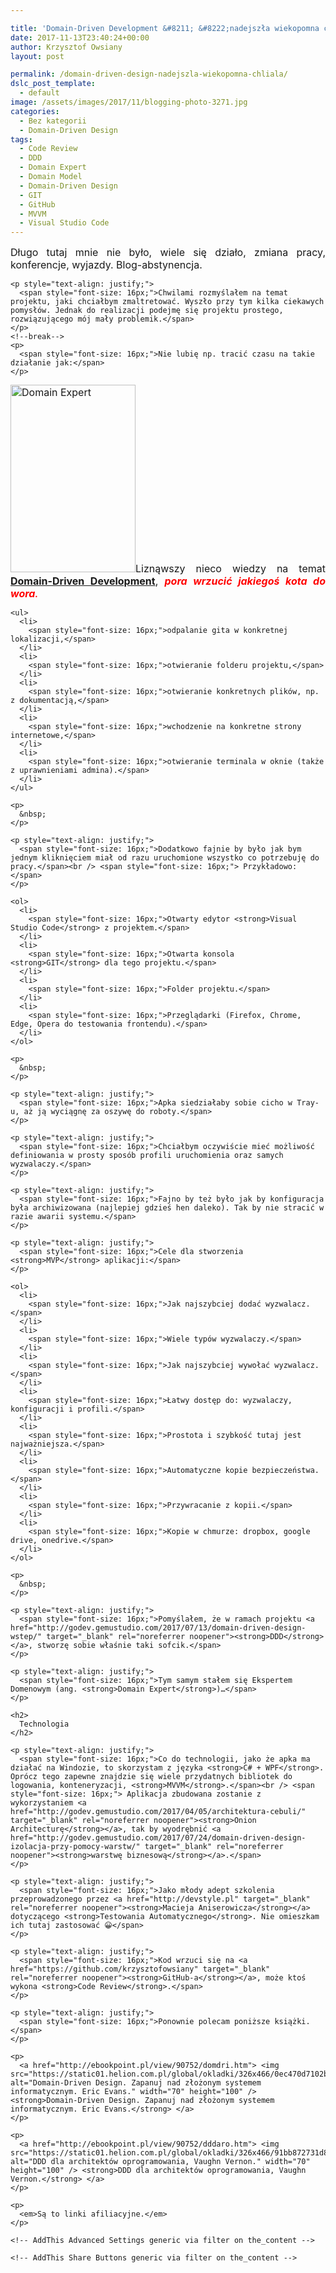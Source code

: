 ```yaml
---

title: 'Domain-Driven Development &#8211; &#8222;nadejszła wiekopomna chłiła&#8221;'
date: 2017-11-13T23:40:24+00:00
author: Krzysztof Owsiany
layout: post

permalink: /domain-driven-design-nadejszla-wiekopomna-chliala/
dslc_post_template:
  - default
image: /assets/images/2017/11/blogging-photo-3271.jpg
categories:
  - Bez kategorii
  - Domain-Driven Design
tags:
  - Code Review
  - DDD
  - Domain Expert
  - Domain Model
  - Domain-Driven Design
  - GIT
  - GitHub
  - MVVM
  - Visual Studio Code
---
```

<div id="dslc-theme-content">
  <div id="dslc-theme-content-inner">
    <p style="text-align: justify;">
      <span style="font-size: 16px;">Długo tutaj mnie nie było, wiele się działo, zmiana pracy, konferencje, wyjazdy. Blog-abstynencja.</span>
    </p>
    
       
    
    <p style="text-align: justify;">
      <span style="font-size: 16px;">Chwilami rozmyślałem na temat projektu, jaki chciałbym zmaltretować. Wyszło przy tym kilka ciekawych pomysłów. Jednak do realizacji podejmę się projektu prostego, rozwiązującego mój mały problemik.</span>
    </p>
    <!--break-->
    <p>
      <span style="font-size: 16px;">Nie lubię np. tracić czasu na takie działanie jak:</span>
    </p>
    
<p style="text-align: justify;">
      <span style="font-size: 16px;"><a href="http://godev.gemustudio.com/assets/images/2017/11/blogging-photo-9818.jpg"><img class="size-medium wp-image-1916 alignright" src="http://godev.gemustudio.com/assets/images/2017/11/blogging-photo-9818-200x300.jpg" alt="Domain Expert" width="200" height="300" srcset="http://godev.gemustudio.com/assets/images/2017/11/blogging-photo-9818-200x300.jpg 200w, http://godev.gemustudio.com/assets/images/2017/11/blogging-photo-9818.jpg 600w" sizes="(max-width: 200px) 100vw, 200px" /></a>Liznąwszy nieco wiedzy na temat <a href="http://godev.gemustudio.com/2017/07/13/domain-driven-design-wstep/" target="_blank" rel="noreferrer noopener"><strong>Domain-Driven Development</strong></a>, </span><strong><span style="color: #ff0000;"><em><span style="font-size: 16px;">pora wrzucić jakiegoś kota do wora</span>.</em></span></strong>
    </p>

    <ul>
      <li>
        <span style="font-size: 16px;">odpalanie gita w konkretnej lokalizacji,</span>
      </li>
      <li>
        <span style="font-size: 16px;">otwieranie folderu projektu,</span>
      </li>
      <li>
        <span style="font-size: 16px;">otwieranie konkretnych plików, np. z dokumentacją,</span>
      </li>
      <li>
        <span style="font-size: 16px;">wchodzenie na konkretne strony internetowe,</span>
      </li>
      <li>
        <span style="font-size: 16px;">otwieranie terminala w oknie (także z uprawnieniami admina).</span>
      </li>
    </ul>
    
    <p>
      &nbsp;
    </p>
    
    <p style="text-align: justify;">
      <span style="font-size: 16px;">Dodatkowo fajnie by było jak bym jednym kliknięciem miał od razu uruchomione wszystko co potrzebuję do pracy.</span><br /> <span style="font-size: 16px;"> Przykładowo:</span>
    </p>
    
    <ol>
      <li>
        <span style="font-size: 16px;">Otwarty edytor <strong>Visual Studio Code</strong> z projektem.</span>
      </li>
      <li>
        <span style="font-size: 16px;">Otwarta konsola <strong>GIT</strong> dla tego projektu.</span>
      </li>
      <li>
        <span style="font-size: 16px;">Folder projektu.</span>
      </li>
      <li>
        <span style="font-size: 16px;">Przeglądarki (Firefox, Chrome, Edge, Opera do testowania frontendu).</span>
      </li>
    </ol>
    
    <p>
      &nbsp;
    </p>
    
    <p style="text-align: justify;">
      <span style="font-size: 16px;">Apka siedziałaby sobie cicho w Tray-u, aż ją wyciągnę za oszywę do roboty.</span>
    </p>
    
    <p style="text-align: justify;">
      <span style="font-size: 16px;">Chciałbym oczywiście mieć możliwość definiowania w prosty sposób profili uruchomienia oraz samych wyzwalaczy.</span>
    </p>
    
    <p style="text-align: justify;">
      <span style="font-size: 16px;">Fajno by też było jak by konfiguracja była archiwizowana (najlepiej gdzieś hen daleko). Tak by nie stracić w razie awarii systemu.</span>
    </p>
    
    <p style="text-align: justify;">
      <span style="font-size: 16px;">Cele dla stworzenia <strong>MVP</strong> aplikacji:</span>
    </p>
    
    <ol>
      <li>
        <span style="font-size: 16px;">Jak najszybciej dodać wyzwalacz.</span>
      </li>
      <li>
        <span style="font-size: 16px;">Wiele typów wyzwalaczy.</span>
      </li>
      <li>
        <span style="font-size: 16px;">Jak najszybciej wywołać wyzwalacz.</span>
      </li>
      <li>
        <span style="font-size: 16px;">Łatwy dostęp do: wyzwalaczy, konfiguracji i profili.</span>
      </li>
      <li>
        <span style="font-size: 16px;">Prostota i szybkość tutaj jest najważniejsza.</span>
      </li>
      <li>
        <span style="font-size: 16px;">Automatyczne kopie bezpieczeństwa.</span>
      </li>
      <li>
        <span style="font-size: 16px;">Przywracanie z kopii.</span>
      </li>
      <li>
        <span style="font-size: 16px;">Kopie w chmurze: dropbox, google drive, onedrive.</span>
      </li>
    </ol>
    
    <p>
      &nbsp;
    </p>
    
    <p style="text-align: justify;">
      <span style="font-size: 16px;">Pomyślałem, że w ramach projektu <a href="http://godev.gemustudio.com/2017/07/13/domain-driven-design-wstep/" target="_blank" rel="noreferrer noopener"><strong>DDD</strong></a>, stworzę sobie właśnie taki sofcik.</span>
    </p>
    
    <p style="text-align: justify;">
      <span style="font-size: 16px;">Tym samym stałem się Ekspertem Domenowym (ang. <strong>Domain Expert</strong>)…</span>
    </p>
    
    <h2>
      Technologia
    </h2>
    
    <p style="text-align: justify;">
      <span style="font-size: 16px;">Co do technologii, jako że apka ma działać na Windozie, to skorzystam z języka <strong>C# + WPF</strong>. Oprócz tego zapewne znajdzie się wiele przydatnych bibliotek do logowania, konteneryzacji, <strong>MVVM</strong>.</span><br /> <span style="font-size: 16px;"> Aplikacja zbudowana zostanie z wykorzystaniem <a href="http://godev.gemustudio.com/2017/04/05/architektura-cebuli/" target="_blank" rel="noreferrer noopener"><strong>Onion Architecturę</strong></a>, tak by wyodrębnić <a href="http://godev.gemustudio.com/2017/07/24/domain-driven-design-izolacja-przy-pomocy-warstw/" target="_blank" rel="noreferrer noopener"><strong>warstwę biznesową</strong></a>.</span>
    </p>
    
    <p style="text-align: justify;">
      <span style="font-size: 16px;">Jako młody adept szkolenia przeprowadzonego przez <a href="http://devstyle.pl" target="_blank" rel="noreferrer noopener"><strong>Macieja Aniserowicza</strong></a> dotyczącego <strong>Testowania Automatycznego</strong>. Nie omieszkam ich tutaj zastosować 😀</span>
    </p>
    
    <p style="text-align: justify;">
      <span style="font-size: 16px;">Kod wrzuci się na <a href="https://github.com/krzysztofowsiany" target="_blank" rel="noreferrer noopener"><strong>GitHub-a</strong></a>, może ktoś wykona <strong>Code Review</strong>.</span>
    </p>
    
    <p style="text-align: justify;">
      <span style="font-size: 16px;">Ponownie polecam poniższe książki.</span>
    </p>
    
    <p>
      <a href="http://ebookpoint.pl/view/90752/domdri.htm"> <img src="https://static01.helion.com.pl/global/okladki/326x466/0ec470d7102b93516012ee4849dc3a41,domdri.jpg" alt="Domain-Driven Design. Zapanuj nad złożonym systemem informatycznym. Eric Evans." width="70" height="100" /> <strong>Domain-Driven Design. Zapanuj nad złożonym systemem informatycznym. Eric Evans.</strong> </a>
    </p>
    
    <p>
      <a href="http://ebookpoint.pl/view/90752/dddaro.htm"> <img src="https://static01.helion.com.pl/global/okladki/326x466/91bb872731d822a7c801afc2b4e9b8cc,dddaro.jpg" alt="DDD dla architektów oprogramowania, Vaughn Vernon." width="70" height="100" /> <strong>DDD dla architektów oprogramowania, Vaughn Vernon.</strong> </a>
    </p>
    
    <p>
      <em>Są to linki afiliacyjne.</em>
    </p>
    
    <!-- AddThis Advanced Settings generic via filter on the_content -->
    
    <!-- AddThis Share Buttons generic via filter on the_content -->
  </div>
</div>
